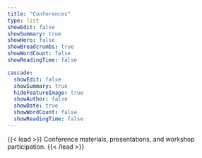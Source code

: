 ```yaml
---
title: "Conferences"
type: list
showEdit: false
showSummary: true
showHero: false
showBreadcrumbs: true
showWordCount: false
showReadingTime: false

cascade:
  showEdit: false
  showSummary: true
  hideFeatureImage: true
  showAuthor: false
  showDate: true
  showWordCount: false
  showReadingTime: false
---
```


{{< lead >}}
Conference materials, presentations, and workshop participation.
{{< /lead >}}